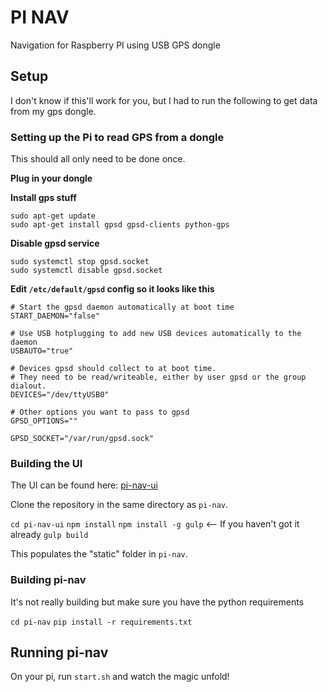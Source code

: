 # PI NAV
Navigation for Raspberry PI using USB GPS dongle

## Setup
I don't know if this'll work for you, but I had to run the following to get data from my gps dongle.

### Setting up the Pi to read GPS from a dongle

This should all only need to be done once.

__Plug in your dongle__

__Install gps stuff__
```
sudo apt-get update
sudo apt-get install gpsd gpsd-clients python-gps
```

__Disable gpsd service__
```
sudo systemctl stop gpsd.socket
sudo systemctl disable gpsd.socket
```

__Edit `/etc/default/gpsd` config so it looks like this__
```
# Start the gpsd daemon automatically at boot time
START_DAEMON="false"

# Use USB hotplugging to add new USB devices automatically to the daemon
USBAUTO="true"

# Devices gpsd should collect to at boot time.
# They need to be read/writeable, either by user gpsd or the group dialout.
DEVICES="/dev/ttyUSB0"

# Other options you want to pass to gpsd
GPSD_OPTIONS=""

GPSD_SOCKET="/var/run/gpsd.sock"
```

### Building the UI

The UI can be found here: [pi-nav-ui](https://github.com/cogwirrel/pi-nav-ui)

Clone the repository in the same directory as `pi-nav`.

`cd pi-nav-ui`
`npm install`
`npm install -g gulp` <-- If you haven't got it already
`gulp build`

This populates the "static" folder in `pi-nav`.

### Building pi-nav

It's not really building but make sure you have the python requirements

`cd pi-nav`
`pip install -r requirements.txt`

## Running pi-nav

On your pi, run `start.sh` and watch the magic unfold!


